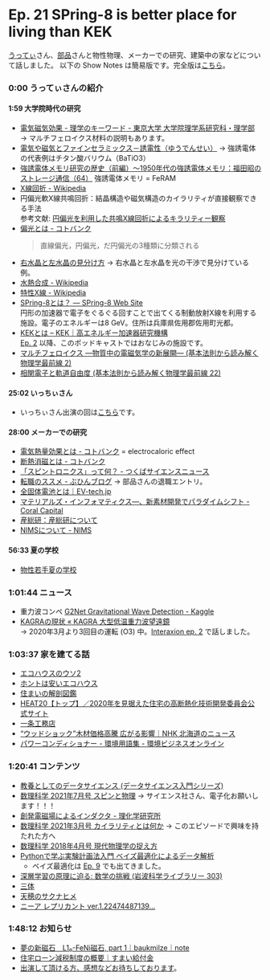 # Ep. 21 SPring-8 is better place for living than KEK

[うってぃ](https://twitter.com/tmy_usgm)さん、[部品](https://twitter.com/tjmlab)さんと物性物理、メーカーでの研究、建築中の家などについて話しました。
以下の Show Notes は簡易版です。完全版は[こちら](https://interaxion-podcast.github.io/21)。

### 0:00 うってぃさんの紹介

#### 1:59 大学院時代の研究

- [電気磁気効果 - 理学のキーワード - 東京大学 大学院理学系研究科・理学部](https://www.s.u-tokyo.ac.jp/ja/story/newsletter/keywords/37/05.html) → マルチフェロイクス材料の説明もあります。
- [電気や磁気とファインセラミックス－誘電性（ゆうでんせい）](https://www.kyocera.co.jp/fcworld/charact/elect/dielectric.html) → 強誘電体の代表例はチタン酸バリウム（BaTiO3）
- [強誘電体メモリ研究の歴史（前編）～1950年代の強誘電体メモリ：福田昭のストレージ通信（64）](https://eetimes.itmedia.co.jp/ee/articles/1707/26/news019.html) 強誘電体メモリ = FeRAM
- [X線回折 - Wikipedia](https://ja.wikipedia.org/wiki/X%E7%B7%9A%E5%9B%9E%E6%8A%98)
- 円偏光軟X線共鳴回折：結晶構造や磁気構造のカイラリティが直接観察できる手法  
  参考文献: [円偏光を利用した共鳴X線回折によるキラリティー観察](https://www.jstage.jst.go.jp/article/jcrsj/60/4/60_177/_article/-char/ja/)
- [偏光とは - コトバンク](https://kotobank.jp/word/%E5%81%8F%E5%85%89-131151)  
  > 直線偏光，円偏光，だ円偏光の3種類に分類される
- [右水晶と左水晶の見分け方](http://earth.s.kanazawa-u.ac.jp/ishiwata/quartzds.htm) → 右水晶と左水晶を光の干渉で見分けている例。  
- [水熱合成 - Wikipedia](https://ja.wikipedia.org/wiki/%E6%B0%B4%E7%86%B1%E5%90%88%E6%88%90)
- [特性X線 - Wikipedia](https://ja.wikipedia.org/wiki/%E7%89%B9%E6%80%A7X%E7%B7%9A)
- [SPring-8とは？ — SPring-8 Web Site](http://www.spring8.or.jp/ja/about_us/whats_sp8/)  
  円形の加速器で電子をぐるぐる回すことで出てくる制動放射X線を利用する施設。電子のエネルギーは8 GeV。住所は兵庫県佐用郡佐用町光都。
- [KEKとは – KEK｜高エネルギー加速器研究機構](https://www.kek.jp/ja/about/what/)  
  [Ep. 2](https://i8n.page.link/ep2) 以降、このポッドキャストではおなじみの施設です。
- [マルチフェロイクス ―物質中の電磁気学の新展開― (基本法則から読み解く物理学最前線 2)](https://amzn.to/3AFCezZ)
- [相関電子と軌道自由度 (基本法則から読み解く物理学最前線 22)](https://amzn.to/3hMUz5l)

#### 25:02 いっちぃさん

- いっちぃさん出演の回は[こちら](https://interaxion-podcast.github.io/11)です。

#### 28:00 メーカーでの研究

- [電気熱量効果とは - コトバンク](https://kotobank.jp/word/%E9%9B%BB%E6%B0%97%E7%86%B1%E9%87%8F%E5%8A%B9%E6%9E%9C-789724) = electrocaloric effect
- [断熱消磁とは - コトバンク](https://kotobank.jp/word/%E6%96%AD%E7%86%B1%E6%B6%88%E7%A3%81-95376)
- [「スピントロニクス」って何？ - つくばサイエンスニュース](http://www.tsukuba-sci.com/?column01=%E3%80%8C%E3%82%B9%E3%83%94%E3%83%B3%E3%83%88%E3%83%AD%E3%83%8B%E3%82%AF%E3%82%B9%E3%80%8D%E3%81%A3%E3%81%A6%E4%BD%95%EF%BC%9F%EF%BC%88%E3%81%9D%E3%81%AE%EF%BC%91%EF%BC%89)
- [転職のススメ - ぶひんブログ](http://buhin-blog.blogspot.com/2020/12/blog-post_19.html) → 部品さんの退職エントリ。
- [全固体電池とは｜EV-tech.jp](https://ev-tech.jp/technology/battery/page002_2.html)
- [マテリアルズ・インフォマティクス―、新素材開発でパラダイムシフト - Coral Capital](https://coralcap.co/2021/02/materials-informatics01/)
- [産総研：産総研について](https://www.aist.go.jp/aist_j/information/index.html)
- [NIMSについて - NIMS](https://www.nims.go.jp/nims/index.html)

#### 56:33 夏の学校

- [物性若手夏の学校](https://cmpss.jp/)

### 1:01:44 ニュース

- 重力波コンペ [G2Net Gravitational Wave Detection - Kaggle](https://www.kaggle.com/c/g2net-gravitational-wave-detection/)
- [KAGRAの現状 « KAGRA 大型低温重力波望遠鏡](https://gwcenter.icrr.u-tokyo.ac.jp/plan/status)  
  → 2020年3月より3回目の運転 (O3) 中。[Interaxion ep. 2](https://i8n.page.link/ep2) で話しました。

### 1:03:37 家を建てる話

- [エコハウスのウソ2](https://amzn.to/3hp9K5I)
- [ホントは安いエコハウス](https://amzn.to/3ACTSnT)
- [住まいの解剖図鑑](https://amzn.to/3AEvUJ0)
- [HEAT20【トップ】／2020年を見据えた住宅の高断熱化技術開発委員会公式サイト](http://www.heat20.jp/)
- [一条工務店](https://www.ichijo.co.jp/)
- [“ウッドショック”木材価格高騰 広がる影響｜NHK 北海道のニュース](https://www3.nhk.or.jp/sapporo-news/20210707/7000036280.html)
- [パワーコンディショナー - 環境用語集 - 環境ビジネスオンライン](https://www.kankyo-business.jp/dictionary/003212.php)

### 1:20:41 コンテンツ

- [教養としてのデータサイエンス (データサイエンス入門シリーズ)](https://amzn.to/2UQC3Bh)
- [数理科学 2021年7月号 スピンと物理](https://amzn.to/367peF0) → サイエンス社さん、電子化お願いします！！！
- [創発電磁場によるインダクタ - 理化学研究所](https://www.riken.jp/press/2020/20201008_1/)
- [数理科学 2021年3月号 カイラリティとは何か](https://amzn.to/2VbfKGD) → このエピソードで興味を持たれた方へ
- [数理科学 2018年4月号 現代物理学の捉え方](https://amzn.to/3dZCyzJ)
- [Pythonで学ぶ実験計画法入門 ベイズ最適化によるデータ解析](https://amzn.to/3hwTiiG)
  - ベイズ最適化は [Ep. 9](https://interaxion-podcast.github.io/9) でも出てきました。
- [深層学習の原理に迫る: 数学の挑戦 (岩波科学ライブラリー 303)](https://amzn.to/3668rCx)
- [三体](https://amzn.to/3jSiItV)
- [天穂のサクナヒメ](https://amzn.to/2TR0iPD)
- [ニーア レプリカント ver.1.22474487139...](https://amzn.to/2TsRm2R)

### 1:48:12 お知らせ

- [夢の新磁石　L1₀-FeNi磁石, part 1｜baukmilze｜note](https://note.com/baukmilze/n/n4652bef74707)
- [住宅ローン減税制度の概要｜すまい給付金](https://sumai-kyufu.jp/outline/ju_loan/)
- [出演して頂ける方、感想などお待ちしております](https://interaxion-podcast.github.io/feedback/)。
